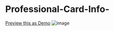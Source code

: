 # Professional-Card-Info-
<a href="https://sivaraj47.github.io/Professional-Card-Info/">Preview this as Demo</a>
![image](https://github.com/sivaraj47/Professional-Card-Info/assets/9676262/d113cecd-6d91-43ad-bd7a-2c1590615bf7)
  
